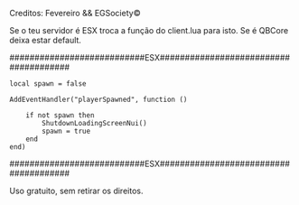 Creditos: Fevereiro && EGSociety©️

Se o teu servidor é ESX troca a função do client.lua para isto. Se é QBCore deixa estar default.

###########################ESX######################################

	local spawn = false

	AddEventHandler("playerSpawned", function () 

		if not spawn then
			ShutdownLoadingScreenNui()				
			spawn = true
		end
	end)

###########################ESX######################################


Uso gratuito, sem retirar os direitos.
